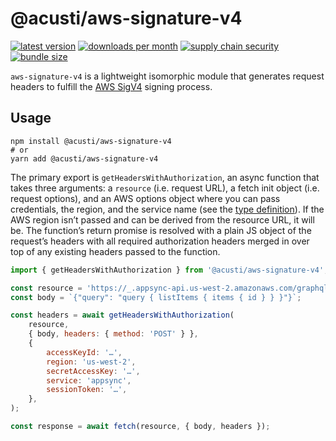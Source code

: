 # @acusti/aws-signature-v4

[![latest version](https://img.shields.io/npm/v/@acusti/aws-signature-v4?style=for-the-badge)](https://www.npmjs.com/package/@acusti/aws-signature-v4)
[![downloads per month](https://img.shields.io/npm/dm/@acusti/aws-signature-v4?style=for-the-badge)](https://www.npmjs.com/package/@acusti/aws-signature-v4)
[![supply chain security](https://socket.dev/api/badge/npm/package/@acusti/aws-signature-v4/1.0.0)](https://socket.dev/npm/package/@acusti/aws-signature-v4/overview/1.0.0)
[![bundle size](https://deno.bundlejs.com/badge?q=@acusti/aws-signature-v4)](https://bundlejs.com/?q=%40acusti%2Faws-signature-v4)

`aws-signature-v4` is a lightweight isomorphic module that generates
request headers to fulfill the [AWS SigV4][] signing process.

[aws sigv4]:
    https://docs.aws.amazon.com/general/latest/gr/signature-version-4.html

## Usage

```
npm install @acusti/aws-signature-v4
# or
yarn add @acusti/aws-signature-v4
```

The primary export is `getHeadersWithAuthorization`, an async function that
takes three arguments: a `resource` (i.e. request URL), a fetch init object
(i.e. request options), and an AWS options object where you can pass
credentials, the region, and the service name (see the [type
definition][]). If the AWS region isn’t passed and can be derived from the
resource URL, it will be. The function’s return promise is resolved with a
plain JS object of the request’s headers with all required authorization
headers merged in over top of any existing headers passed to the function.

[type definition]:
    https://github.com/acusti/uikit/tree/main/packages/aws-signature-v4/src/types.ts

```js
import { getHeadersWithAuthorization } from '@acusti/aws-signature-v4';

const resource = 'https://_.appsync-api.us-west-2.amazonaws.com/graphql';
const body = `{"query": "query { listItems { items { id } } }"}`;

const headers = await getHeadersWithAuthorization(
    resource,
    { body, headers: { method: 'POST' } },
    {
        accessKeyId: '…',
        region: 'us-west-2',
        secretAccessKey: '…',
        service: 'appsync',
        sessionToken: '…',
    },
);

const response = await fetch(resource, { body, headers });
```
